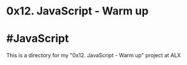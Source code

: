 # 0x12. JavaScript - Warm up

# #JavaScript

This is a directory for my
"0x12. JavaScript - Warm up" project at ALX
